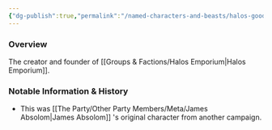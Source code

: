 ```yaml
---
{"dg-publish":true,"permalink":"/named-characters-and-beasts/halos-goodbarrel/","tags":["NPC"],"noteIcon":"","created":"2024-12-12T20:10:13.878+00:00","updated":"2024-12-31T19:57:04.727+00:00"}
---
```



### Overview
The creator and founder of [[Groups & Factions/Halos Emporium\|Halos Emporium]].

### Notable Information & History 
- This was [[The Party/Other Party Members/Meta/James Absolom\|James Absolom]] 's original character from another campaign. 